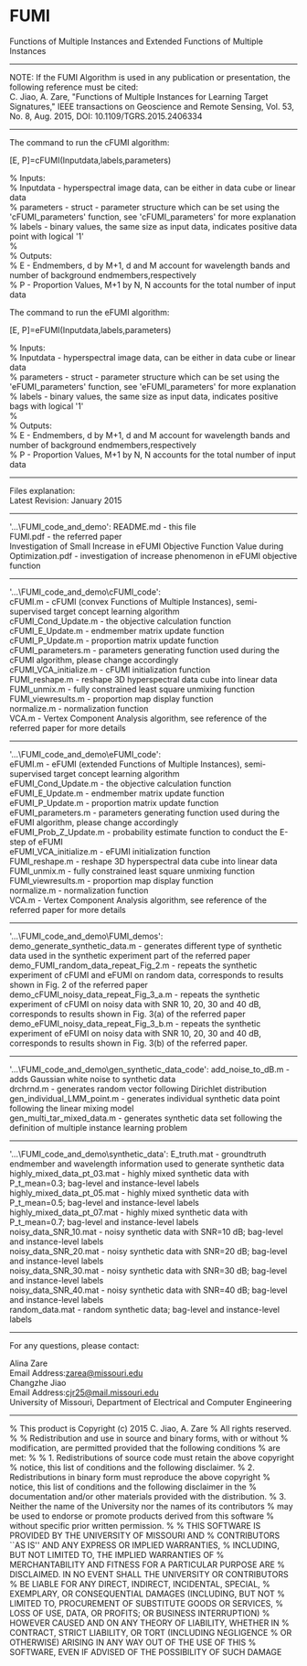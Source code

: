 # FUMI
Functions of Multiple Instances and Extended Functions of Multiple Instances  

****************************************************************

NOTE: If the FUMI Algorithm is used in any publication or presentation, the following reference must be cited:  
C. Jiao, A. Zare, "Functions of Multiple Instances for Learning Target Signatures," IEEE transactions on Geoscience and Remote Sensing, Vol. 53, No. 8, Aug. 2015, DOI: 10.1109/TGRS.2015.2406334

****************************************************************

The command to run the cFUMI algorithm:   

[E, P]=cFUMI(Inputdata,labels,parameters)  

% Inputs:  
%   Inputdata - hyperspectral image data, can be either in data cube or linear data  
%   parameters - struct - parameter structure which can be set using the 'cFUMI_parameters' function, see 'cFUMI_parameters' for more explanation  
%   labels - binary values, the same size as input data, indicates positive data point with logical '1'  
%  
% Outputs:  
%   E - Endmembers, d by M+1, d and M account for wavelength bands and number of background endmembers,respectively  
%   P - Proportion Values, M+1 by N, N accounts for the total number of input data  

The command to run the eFUMI algorithm:   

[E, P]=eFUMI(Inputdata,labels,parameters)  

% Inputs:  
%   Inputdata - hyperspectral image data, can be either in data cube or linear data  
%   parameters - struct - parameter structure which can be set using the 'eFUMI_parameters' function, see 'eFUMI_parameters' for more explanation  
%   labels - binary values, the same size as input data, indicates positive bags with logical '1'  
%  
% Outputs:  
%   E - Endmembers, d by M+1, d and M account for wavelength bands and number of background endmembers,respectively  
%   P - Proportion Values, M+1 by N, N accounts for the total number of input data  


****************************************************************

Files explanation:  
Latest Revision: January 2015  

************

'...\FUMI_code_and_demo':
README.md                                                                                     -  this file  
FUMI.pdf                             -  the referred paper  
Investigation of Small Increase in eFUMI Objective Function Value during Optimization.pdf      -  investigation of increase phenomenon in eFUMI objective function  


************

'...\FUMI_code_and_demo\cFUMI_code':  
cFUMI.m                                                             -  cFUMI (convex Functions of Multiple Instances), semi-supervised target concept learning algorithm  
cFUMI_Cond_Update.m                                                 -  the objective calculation function  
cFUMI_E_Update.m                                                    -  endmember matrix update function  
cFUMI_P_Update.m                                                    -  proportion matrix update function  
cFUMI_parameters.m                                                  -  parameters generating function used during the cFUMI algorithm, please change accordingly  
cFUMI_VCA_initialize.m                                              -  cFUMI initialization function  
FUMI_reshape.m                                                      -  reshape 3D hyperspectral data cube into linear data  
FUMI_unmix.m                                                        -  fully constrained least square unmixing function  
FUMI_viewresults.m                                                  -  proportion map display function  
normalize.m                                                         -  normalization function  
VCA.m                                                               -  Vertex Component Analysis algorithm, see reference of the referred paper for more details  

************

'...\FUMI_code_and_demo\eFUMI_code':  
eFUMI.m                                                             -  eFUMI (extended Functions of Multiple Instances), semi-supervised target concept learning algorithm  
eFUMI_Cond_Update.m                                                 -  the objective calculation function  
eFUMI_E_Update.m                                                    -  endmember matrix update function  
eFUMI_P_Update.m                                                    -  proportion matrix update function  
eFUMI_parameters.m                                                  -  parameters generating function used during the eFUMI algorithm, please change accordingly  
eFUMI_Prob_Z_Update.m                                               -  probability estimate function to conduct the E-step of eFUMI  
eFUMI_VCA_initialize.m                                              -  eFUMI initialization function  
FUMI_reshape.m                                                      -  reshape 3D hyperspectral data cube into linear data  
FUMI_unmix.m                                                        -  fully constrained least square unmixing function  
FUMI_viewresults.m                                                  -  proportion map display function  
normalize.m                                                         -  normalization function  
VCA.m                                                               -  Vertex Component Analysis algorithm, see reference of the referred paper for more details  

************

'...\FUMI_code_and_demo\FUMI_demos':  
demo_generate_synthetic_data.m                                      -  generates different type of synthetic data used in the synthetic experiment part of the referred paper  
demo_FUMI_random_data_repeat_Fig_2.m                                -  repeats the synthetic experiment of cFUMI and eFUMI on random data, corresponds to results shown in Fig. 2 of the referred paper  
demo_cFUMI_noisy_data_repeat_Fig_3_a.m                              -  repeats the synthetic experiment of cFUMI on noisy data with SNR 10, 20, 30 and 40 dB, corresponds to results shown in Fig. 3(a) of the referred paper  
demo_eFUMI_noisy_data_repeat_Fig_3_b.m                              -  repeats the synthetic experiment of eFUMI on noisy data with SNR 10, 20, 30 and 40 dB, corresponds to results shown in Fig. 3(b) of the referred paper.  


************

'...\FUMI_code_and_demo\gen_synthetic_data_code':
add_noise_to_dB.m                                                   -  adds Gaussian white noise to synthetic data  
drchrnd.m                                                           -  generates random vector following Dirichlet distribution  
gen_individual_LMM_point.m                                          -  generates individual synthetic data point following the linear mixing model  
gen_multi_tar_mixed_data.m                                          -  generates synthetic data set following the definition of multiple instance learning problem  

************

'...\FUMI_code_and_demo\synthetic_data':
E_truth.mat                                                         -  groundtruth endmember and wavelength information used to generate synthetic data  
highly_mixed_data_pt_03.mat                                         -  highly mixed synthetic data with P_t_mean=0.3; bag-level and instance-level labels  
highly_mixed_data_pt_05.mat                                         -  highly mixed synthetic data with P_t_mean=0.5; bag-level and instance-level labels  
highly_mixed_data_pt_07.mat                                         -  highly mixed synthetic data with P_t_mean=0.7; bag-level and instance-level labels  
noisy_data_SNR_10.mat                                               -  noisy synthetic data with SNR=10 dB; bag-level and instance-level labels  
noisy_data_SNR_20.mat                                               -  noisy synthetic data with SNR=20 dB; bag-level and instance-level labels  
noisy_data_SNR_30.mat                                               -  noisy synthetic data with SNR=30 dB; bag-level and instance-level labels  
noisy_data_SNR_40.mat                                               -  noisy synthetic data with SNR=40 dB; bag-level and instance-level labels  
random_data.mat                                                     -  random synthetic data; bag-level and instance-level labels  

****************************************************************

For any questions, please contact:

 Alina Zare  
 Email Address:zarea@missouri.edu   
 Changzhe Jiao  
 Email Address:cjr25@mail.missouri.edu  
 University of Missouri, Department of Electrical and Computer Engineering  

****************************************************************

% This product is Copyright (c) 2015 C. Jiao, A. Zare
% All rights reserved.
%
% Redistribution and use in source and binary forms, with or without
% modification, are permitted provided that the following conditions
% are met:
%
%   1. Redistributions of source code must retain the above copyright
%      notice, this list of conditions and the following disclaimer.
%   2. Redistributions in binary form must reproduce the above copyright
%      notice, this list of conditions and the following disclaimer in the
%      documentation and/or other materials provided with the distribution.
%   3. Neither the name of the University nor the names of its contributors
%      may be used to endorse or promote products derived from this software
%      without specific prior written permission.
%
% THIS SOFTWARE IS PROVIDED BY THE UNIVERSITY OF MISSOURI AND
% CONTRIBUTORS ``AS IS'' AND ANY EXPRESS OR IMPLIED WARRANTIES,
% INCLUDING, BUT NOT LIMITED TO, THE IMPLIED WARRANTIES OF
% MERCHANTABILITY AND FITNESS FOR A PARTICULAR PURPOSE ARE
% DISCLAIMED.  IN NO EVENT SHALL THE UNIVERSITY OR CONTRIBUTORS
% BE LIABLE FOR ANY DIRECT, INDIRECT, INCIDENTAL, SPECIAL,
% EXEMPLARY, OR CONSEQUENTIAL DAMAGES (INCLUDING, BUT NOT
% LIMITED TO, PROCUREMENT OF SUBSTITUTE GOODS OR SERVICES,
% LOSS OF USE, DATA, OR PROFITS; OR BUSINESS INTERRUPTION)
% HOWEVER CAUSED AND ON ANY THEORY OF LIABILITY, WHETHER IN
% CONTRACT, STRICT LIABILITY, OR TORT (INCLUDING NEGLIGENCE
% OR OTHERWISE) ARISING IN ANY WAY OUT OF THE USE OF THIS
% SOFTWARE, EVEN IF ADVISED OF THE POSSIBILITY OF SUCH DAMAGE


